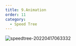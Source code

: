 ```yaml
---
title: 9.Animation
order: 11
category:
  - Speed Tree
---
```

![speedtree-20220417063332](/assets/SpeedTree-20220417063332.png)